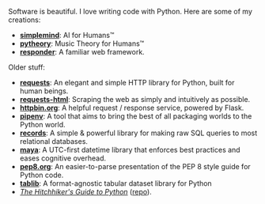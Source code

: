 Software is beautiful. I love writing code with Python. Here are some of my creations:

- **[simplemind](https://github.com/kennethreitz/simplemind)**: AI for Humans™
- **[pytheory](https://github.com/kennethreitz/pytheory)**: Music Theory for Humans™
- **[responder](http://responder.kennethreitz.org/)**: A familiar web framework.

Older stuff: 

- **[requests](https://github.com/psf/requests)**: An elegant and simple HTTP library for Python, built for human beings.
- **[requests-html](https://github.com/psf/requests-html)**: Scraping the web as simply and intuitively as possible.
- **[httpbin.org](https://httpbin.org)**: A helpful request / response service, powered by Flask. 
- **[pipenv](https://github.com/pypa/pipenv)**: A tool that aims to bring the best of all packaging worlds to the Python world.
- **[records](https://github.com/kennethreitz/records)**: A simple & powerful library for making raw SQL queries to most relational databases.
- **[maya](https://github.com/timofurrer/maya)**: A UTC-first datetime library that enforces best practices and eases cognitive overhead.
- **[pep8.org](https://pep8.org)**: An easier-to-parse presentation of the PEP 8 style guide for Python code.
- **[tablib](https://tablib.readthedocs.io/en/stable/)**: A format-agnostic tabular dataset library for Python
- *[The Hitchhiker's Guide to Python](https://amzn.to/3H4yb5X)* ([repo](https://github.com/realpython/python-guide)).
